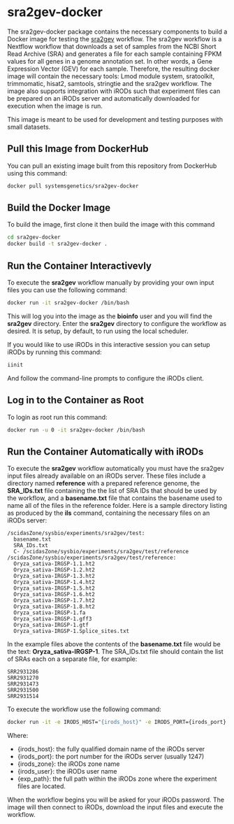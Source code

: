 # sra2gev-docker
The sra2gev-docker package contains the necessary components to build a Docker image for testing the [sra2gev](https://github.com/SystemsGenetics/sra2gev) workflow. The sra2gev workflow is a Nextflow workflow that downloads a set of samples from the NCBI Short Read Archive (SRA) and generates a file for each sample containing FPKM values for all genes in a genome annotation set. In other words, a Gene Expression Vector (GEV) for each sample.   Therefore, the resulting docker image will contain the necessary tools: Lmod module system, sratoolkit, trimmomatic, hisat2, samtools, stringtie and the sra2gev workflow.  The image also supports integration with iRODs such that experiment files can be prepared on an iRODs server and automatically downloaded for execution when the image is run.

This image is meant to be used for development and testing purposes with small datasets.

## Pull this Image from DockerHub
You can pull an existing image built from this repository from DockerHub using this command:

```bash
docker pull systemsgenetics/sra2gev-docker
```

## Build the Docker Image
To build the image, first clone it then build the image with this command

```bash
cd sra2gev-docker
docker build -t sra2gev-docker .
```

## Run the Container Interactivevly
To execute the **sra2gev** workflow manually by providing your own input files you can use the following command:

```bash
docker run -it sra2gev-docker /bin/bash
```
This will log you into the image as the **bioinfo** user and you will find the **sra2gev** directory. Enter the **sra2gev** directory to configure the workflow as desired.  It is setup, by default, to run using the local scheduler.

If you would like to use iRODs in this interactive session you can setup iRODs by running this command:

```bash
iinit
```
And follow the command-line prompts to configure the iRODs client.

## Log in to the Container as Root
To login as root run this command:

```bash
docker run -u 0 -it sra2gev-docker /bin/bash
```

## Run the Container Automatically with iRODs
To execute the **sra2gev** workflow automatically you must have the sra2gev input files already available on an iRODs server.  These files include a directory named **reference** with a prepared reference genome, the **SRA_IDs.txt** file containing the the list of SRA IDs that should be used by the workflow, and a **basename.txt** file that contains the basename used to name all of the files in the reference folder. Here is a sample directory listing as produced by the **ils** command, containing the necessary files on an iRODs server:

```
/scidasZone/sysbio/experiments/sra2gev/test:
  basename.txt
  SRA_IDs.txt
  C- /scidasZone/sysbio/experiments/sra2gev/test/reference
/scidasZone/sysbio/experiments/sra2gev/test/reference:
  Oryza_sativa-IRGSP-1.1.ht2
  Oryza_sativa-IRGSP-1.2.ht2
  Oryza_sativa-IRGSP-1.3.ht2
  Oryza_sativa-IRGSP-1.4.ht2
  Oryza_sativa-IRGSP-1.5.ht2
  Oryza_sativa-IRGSP-1.6.ht2
  Oryza_sativa-IRGSP-1.7.ht2
  Oryza_sativa-IRGSP-1.8.ht2
  Oryza_sativa-IRGSP-1.fa
  Oryza_sativa-IRGSP-1.gff3
  Oryza_sativa-IRGSP-1.gtf
  Oryza_sativa-IRGSP-1.Splice_sites.txt
```
In the example files above the contents of the **basename.txt** file would be the text:  **Oryza_sativa-IRGSP-1**.  The SRA_IDs.txt file should contain the list of SRAs each on a separate file, for example:

```
SRR2931286
SRR2931270
SRR2931473
SRR2931500
SRR2931514
```

To execute the workflow use the following command:

```bash
docker run -it -e IRODS_HOST="{irods_host}" -e IRODS_PORT={irods_port} -e IRODS_USER_NAME="{irods_user}" -e IRODS_ZONE_NAME="{irods_zone}" -e EXP_PATH="{exp_path}" sra2gev-docker
```
Where:
- {irods_host}: the fully qualified domain name of the iRODs server
- {irods_port}: the port number for the iRODs server (usually 1247)
- {irods_zone}: the iRODs zone name
- {irods_user}: the iRODs user name
- {exp_path}: the full path within the iRODs zone where the experiment files are located.

When the workflow begins you will be asked for your iRODs password.  The image will then connect to iRODs, download the input files and execute the workflow.  


